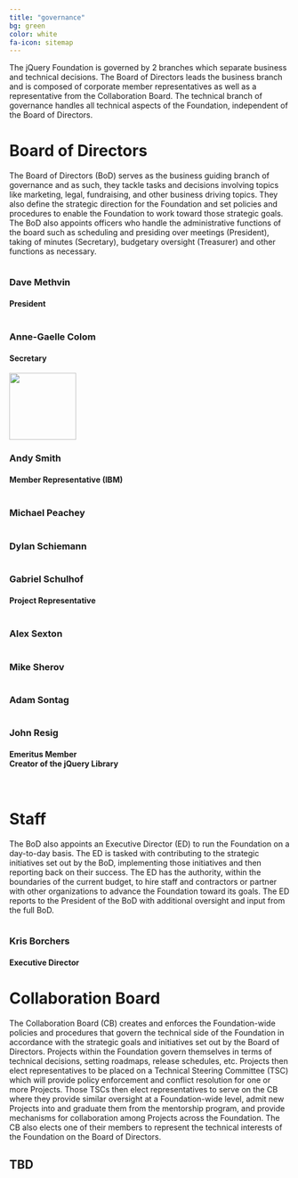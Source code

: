 ```yaml
---
title: "governance"
bg: green
color: white
fa-icon: sitemap
---
```


The jQuery Foundation is governed by 2 branches which separate business and technical decisions. The Board of Directors leads the business branch and is composed of corporate member representatives as well as a representative from the Collaboration Board. The technical branch of governance handles all technical aspects of the Foundation, independent of the Board of Directors.

# Board of Directors

The Board of Directors (BoD) serves as the business guiding branch of governance and as such, they tackle tasks and decisions involving topics like marketing, legal, fundraising, and other business driving topics. They also define the strategic direction for the Foundation and set policies and procedures to enable the Foundation to work toward those strategic goals. The BoD also appoints officers who handle the administrative functions of the board such as scheduling and presiding over meetings (President), taking of minutes (Secretary), budgetary oversight (Treasurer) and other functions as necessary.

<div class="columned-wrap center governance">
	<img src="https://secure.gravatar.com/avatar/161a4cc619398bea1e1714036ed122cf?size=120" alt="">
	<h3>Dave Methvin</h3>
	<h4>President</h4>
</div>
<div class="columned-wrap center governance">
	<img src="https://secure.gravatar.com/avatar/b2bef16d251e5dfe3be5e31182a822b6?size=120" alt="">
	<h3>Anne-Gaelle Colom</h3>
	<h4>Secretary</h4>
</div>
<div class="columned-wrap center governance">
	<img src="https://secure.gravatar.com/avatar/fde2cb8448070c28cd5261a8e8b75267?size=120" width="120" alt="">
	<h3>Andy Smith</h3>
	<h4>Member Representative (IBM)</h4>
</div>
<div class="columned-wrap center governance">
	<img src="https://secure.gravatar.com/avatar/2f672157e3c9bc22920a7af237aca246?size=120" alt="">
	<h3>Michael Peachey</h3>
</div>
<div class="columned-wrap center governance">
	<img src="https://secure.gravatar.com/avatar/89916e31a2e6998f2aadde6f0bde6835?size=120" alt="">
	<h3>Dylan Schiemann</h3>
</div>
<div class="columned-wrap center governance">
	<img src="https://secure.gravatar.com/avatar/acabeff49b5ba95a8e94de9445175f56?size=120" alt="">
	<h3>Gabriel Schulhof</h3>
	<h4>Project Representative</h4>
</div>
<div class="columned-wrap center governance">
	<img src="https://secure.gravatar.com/avatar/7ea369b9b67a85f638af2e0f5d708d2d?size=120" alt="">
	<h3>Alex Sexton</h3>
</div>
<div class="columned-wrap center governance">
	<img src="https://secure.gravatar.com/avatar/a123410cfb9ea6510294a295bb548530?size=120" alt="">
	<h3>Mike Sherov</h3>
</div>
<div class="columned-wrap center governance">
	<img src="https://secure.gravatar.com/avatar/d5703fbc1123f0f2f61d90e2f72a1651?size=120" alt="">
	<h3>Adam Sontag</h3>
</div>
<div class="columned-wrap center governance">
	<img src="https://secure.gravatar.com/avatar/b3e04a46e85ad3e165d66f5d927eb609?size=120" alt="">
	<h3>John Resig</h3>
	<h4>Emeritus Member<br>Creator of the jQuery Library</h4>
</div>
<br class="clear">

# Staff

The BoD also appoints an Executive Director (ED) to run the Foundation on a day-to-day basis. The ED is tasked with contributing to the strategic initiatives set out by the BoD, implementing those initiatives and then reporting back on their success. The ED has the authority, within the boundaries of the current budget, to hire staff and contractors or partner with other organizations to advance the Foundation toward its goals. The ED reports to the President of the BoD with additional oversight and input from the full BoD.

<div class="center governance">
	<img src="https://secure.gravatar.com/avatar/911518c9eb1079cb417b06b78215414b?size=120" alt="">
	<h3>Kris Borchers</h3>
	<h4>Executive Director</h4>
</div>

# Collaboration Board

The Collaboration Board (CB) creates and enforces the Foundation-wide policies and procedures that govern the technical side of the Foundation in accordance with the strategic goals and initiatives set out by the Board of Directors. Projects within the Foundation govern themselves in terms of technical decisions, setting roadmaps, release schedules, etc. Projects then elect representatives to be placed on a Technical Steering Committee (TSC) which will provide policy enforcement and conflict resolution for one or more Projects. Those TSCs then elect representatives to serve on the CB where they provide similar oversight at a Foundation-wide level, admit new Projects into and graduate them from the mentorship program, and provide mechanisms for collaboration among Projects across the Foundation. The CB also elects one of their members to represent the technical interests of the Foundation on the Board of Directors.

## TBD
